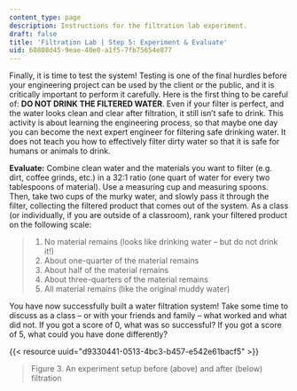 ```yaml
---
content_type: page
description: Instructions for the filtration lab experiment.
draft: false
title: 'Filtration Lab | Step 5: Experiment & Evaluate'
uid: 60808d45-9eae-40e0-a1f5-7fb75654e877
---
```

Finally, it is time to test the system! Testing is one of the final hurdles before your engineering project can be used by the client or the public, and it is critically important to perform it carefully. Here is the first thing to be careful of: **DO NOT DRINK THE FILTERED WATER**. Even if your filter is perfect, and the water looks clean and clear after filtration, it still isn’t safe to drink. This activity is about learning the engineering process, so that maybe one day you can become the next expert engineer for filtering safe drinking water. It does not teach you how to effectively filter dirty water so that it is safe for humans or animals to drink.

**Evaluate:** Combine clean water and the materials you want to filter (e.g. dirt, coffee grinds, etc.) in a 32:1 ratio (one quart of water for every two tablespoons of material). Use a measuring cup and measuring spoons. Then, take two cups of the murky water, and slowly pass it through the filter, collecting the filtered product that comes out of the system. As a class (or individually, if you are outside of a classroom), rank your filtered product on the following scale:

> 1. No material remains (looks like drinking water – but do not drink it!)
> 2. About one-quarter of the material remains
> 3. About half of the material remains
> 4. About three-quarters of the material remains
> 5. All material remains (like the original muddy water)

You have now successfully built a water filtration system! Take some time to discuss as a class – or with your friends and family – what worked and what did not. If you got a score of 0, what was so successful? If you got a score of 5, what could you have done differently? 

{{< resource uuid="d9330441-0513-4bc3-b457-e542e61bacf5" >}}

> Figure 3. An experiment setup before (above) and after (below) filtration